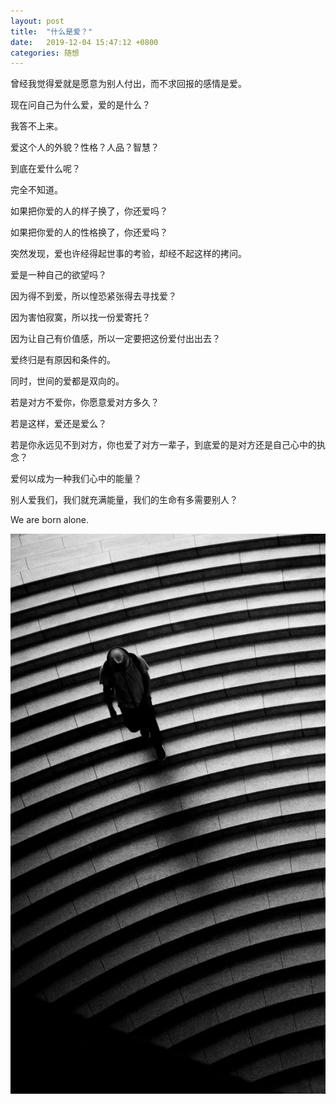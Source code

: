 ```yaml
---
layout: post
title:  "什么是爱？"
date:   2019-12-04 15:47:12 +0800
categories: 随想
---
```


曾经我觉得爱就是愿意为别人付出，而不求回报的感情是爱。

现在问自己为什么爱，爱的是什么？

我答不上来。

爱这个人的外貌？性格？人品？智慧？

到底在爱什么呢？

完全不知道。

如果把你爱的人的样子换了，你还爱吗？

如果把你爱的人的性格换了，你还爱吗？

突然发现，爱也许经得起世事的考验，却经不起这样的拷问。

爱是一种自己的欲望吗？

因为得不到爱，所以惶恐紧张得去寻找爱？

因为害怕寂寞，所以找一份爱寄托？

因为让自己有价值感，所以一定要把这份爱付出出去？

爱终归是有原因和条件的。

同时，世间的爱都是双向的。

若是对方不爱你，你愿意爱对方多久？

若是这样，爱还是爱么？

若是你永远见不到对方，你也爱了对方一辈子，到底爱的是对方还是自己心中的执念？

爱何以成为一种我们心中的能量？

别人爱我们，我们就充满能量，我们的生命有多需要别人？

We are born alone.

![human-alone.jpeg](/images/human-alone.jpeg)